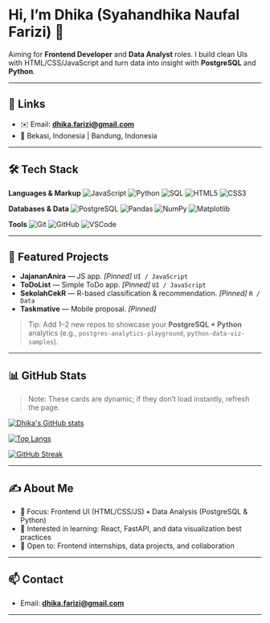 # Hi, I’m Dhika (Syahandhika Naufal Farizi) 👋

Aiming for **Frontend Developer** and **Data Analyst** roles. I build clean UIs with HTML/CSS/JavaScript and turn data into insight with **PostgreSQL** and **Python**.

---

## 🔗 Links

* ✉️ Email: **[dhika.farizi@gmail.com](mailto:dhika.farizi@gmail.com)**
* 📍 Bekasi, Indonesia | Bandung, Indonesia

---

## 🛠️ Tech Stack

**Languages & Markup**
![JavaScript](https://img.shields.io/badge/JavaScript-ES6%2B-informational?style=flat\&logo=javascript)
![Python](https://img.shields.io/badge/Python-Data%20Analysis-informational?style=flat\&logo=python)
![SQL](https://img.shields.io/badge/SQL-PostgreSQL-informational?style=flat\&logo=postgresql)
![HTML5](https://img.shields.io/badge/HTML5-Semantic-informational?style=flat\&logo=html5)
![CSS3](https://img.shields.io/badge/CSS3-Flexbox%20%26%20Grid-informational?style=flat\&logo=css3)

**Databases & Data**
![PostgreSQL](https://img.shields.io/badge/PostgreSQL-Queries%2FIndexing-informational?style=flat\&logo=postgresql)
![Pandas](https://img.shields.io/badge/Pandas-ETL%20%26%20EDA-informational?style=flat\&logo=pandas)
![NumPy](https://img.shields.io/badge/NumPy-Arrays-informational?style=flat\&logo=numpy)
![Matplotlib](https://img.shields.io/badge/Matplotlib-Visualization-informational?style=flat\&logo=matplotlib)

**Tools**
![Git](https://img.shields.io/badge/Git-Workflow-informational?style=flat\&logo=git)
![GitHub](https://img.shields.io/badge/GitHub-Projects-informational?style=flat\&logo=github)
![VSCode](https://img.shields.io/badge/VS%20Code-Editor-informational?style=flat\&logo=visualstudiocode)

---

## 🚀 Featured Projects

* **JajananAnira** — JS app. *\[Pinned]*
  `UI / JavaScript`
* **ToDoList** — Simple ToDo app. *\[Pinned]*
  `UI / JavaScript`
* **SekolahCekR** — R-based classification & recommendation. *\[Pinned]*
  `R / Data`
* **Taskmative** — Mobile proposal. *\[Pinned]*

> Tip: Add 1–2 new repos to showcase your **PostgreSQL + Python** analytics (e.g., `postgres-analytics-playground`, `python-data-viz-samples`).

---

## 📊 GitHub Stats

> Note: These cards are dynamic; if they don’t load instantly, refresh the page.

[![Dhika's GitHub stats](https://github-readme-stats.vercel.app/api?username=Syahandhika001\&show_icons=true)](https://github.com/anuraghazra/github-readme-stats)

[![Top Langs](https://github-readme-stats.vercel.app/api/top-langs/?username=Syahandhika001\&layout=compact)](https://github.com/anuraghazra/github-readme-stats)

[![GitHub Streak](https://streak-stats.demolab.com?user=Syahandhika001)](https://github.com/DenverCoder1/github-readme-streak-stats)

---

## ✍️ About Me

* 🎯 Focus: Frontend UI (HTML/CSS/JS) • Data Analysis (PostgreSQL & Python)
* 🧠 Interested in learning: React, FastAPI, and data visualization best practices
* 🤝 Open to: Frontend internships, data projects, and collaboration

---

## 📫 Contact

* Email: **[dhika.farizi@gmail.com](mailto:dhika.farizi@gmail.com)**

---

<!--
How to use:
1) Put this README.md in a repo named exactly `Syahandhika001` (public).
2) Adjust project list and add links.
3) If stat cards fail to load due to rate limits, try again later or self-host.
-->
